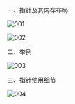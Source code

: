 一、指针及其内存布局

![001](D:\Golang_Notes\Golang指针与值类型\Golang指针\001.png)

![002](D:\Golang_Notes\Golang指针与值类型\Golang指针\002.png)

二、举例

![003](D:\Golang_Notes\Golang指针与值类型\Golang指针\003.png)

三、指针使用细节



![004](D:\Golang_Notes\Golang指针与值类型\Golang指针\004.png)

